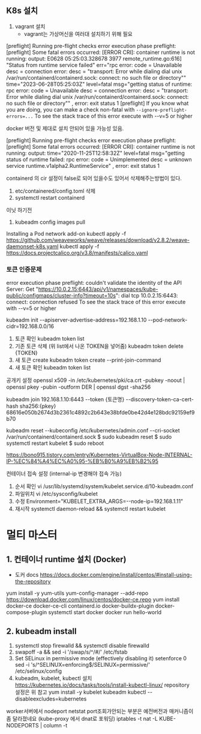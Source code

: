## K8s 설치

1. vagrant 설치
    - vagrant는 가상머신을 여러대 설치하기 위해 필요


[preflight] Running pre-flight checks
error execution phase preflight: [preflight] Some fatal errors occurred:
        [ERROR CRI]: container runtime is not running: output: E0628 05:25:03.328678    3977 remote_runtime.go:616] "Status from runtime service failed" err="rpc error: code = Unavailable desc = connection error: desc = \"transport: Error while dialing dial unix /var/run/containerd/containerd.sock: connect: no such file or directory\""
time="2023-06-28T05:25:03Z" level=fatal msg="getting status of runtime: rpc error: code = Unavailable desc = connection error: desc = \"transport: Error while dialing dial unix /var/run/containerd/containerd.sock: connect: no such file or directory\""
, error: exit status 1
[preflight] If you know what you are doing, you can make a check non-fatal with `--ignore-preflight-errors=...`
To see the stack trace of this error execute with --v=5 or higher

docker 버전 및 제대로 설치 안되어 있을 가능성 있음.


[preflight] Running pre-flight checks
error execution phase preflight: [preflight] Some fatal errors occurred:
        [ERROR CRI]: container runtime is not running: output: time="2020-11-25T12:58:32Z" level=fatal msg="getting status of runtime failed: rpc error: code = Unimplemented desc = unknown service runtime.v1alpha2.RuntimeService"
, error: exit status 1

containerd 의 cir 설정이 false로 되어 있을수도 있어서 삭제해주는방법이 있다.
1. etc/containered/config.toml 삭제
2. systemctl restart containerd

이닛 하기전
1. kubeadm config images pull

Installing a Pod network add-on
kubectl apply -f https://github.com/weaveworks/weave/releases/download/v2.8.2/weave-daemonset-k8s.yaml
kubectl apply -f https://docs.projectcalico.org/v3.8/manifests/calico.yaml


### 토큰 인증문제
error execution phase preflight: couldn't validate the identity of the API Server: Get "https://10.0.2.15:6443/api/v1/namespaces/kube-public/configmaps/cluster-info?timeout=10s": dial tcp 10.0.2.15:6443: connect: connection refused
To see the stack trace of this error execute with --v=5 or higher

kubeadm init  --apiserver-advertise-address=192.168.1.10 --pod-network-cidr=192.168.0.0/16

1. 토큰 확인
kubeadm token list
2. 기존 토큰 삭제 (위 list에서 나온 TOKEN을 넣어줌)
kubeadm token delete {TOKEN}
3. 새 토큰 create
kubeadm token create --print-join-command
4. 새 토큰 확인
kubeadm token list

공개키 설정
openssl x509 -in /etc/kubernetes/pki/ca.crt -pubkey -noout |
openssl pkey -pubin -outform DER |
openssl dgst -sha256

kubeadm join 192.168.1.10:6443 --token {토큰명} --discovery-token-ca-cert-hash sha256:{pkey}
68616e050b2674d3b2361c4892c2b643e38bfde0be42d4e128bdc92159ef9b70

kubeadm reset --kubeconfig /etc/kubernetes/admin.conf --cri-socket /var/run/containerd/containerd.sock
$ sudo kubeadm reset
$ sudo systemctl restart kubelet
$ sudo reboot

https://bono915.tistory.com/entry/Kubernetes-VirtualBox-Node-INTERNAL-IP-%EC%84%A4%EC%A0%95-%EB%B0%A9%EB%B2%95

컨테이너 접속 설정 (internal-ip 변경해야 접속 가능)
1. 순서 확인
vi /usr/lib/systemd/system/kubelet.service.d/10-kubeadm.conf
2. 파일위치
vi /etc/sysconfig/kubelet
3. 수정
Environment="KUBELET_EXTRA_ARGS=--node-ip=192.168.1.11"
4. 재시작
systemctl daemon-reload && systemctl restart kubelet


# 멀티 마스터
## 1. 컨테이너 runtime 설치 (Docker)
- 도커 docs
https://docs.docker.com/engine/install/centos/#install-using-the-repository

yum install -y yum-utils
yum-config-manager --add-repo https://download.docker.com/linux/centos/docker-ce.repo
yum install docker-ce docker-ce-cli containerd.io docker-buildx-plugin docker-compose-plugin
systemctl start docker
docker run hello-world

## 2. kubeadm install
1. systemctl stop firewalld && systemctl disable firewalld
2. swapoff -a && sed -i '/swap/s/^/#/' /etc/fstab
3. Set SELinux in permissive mode (effectively disabling it)
setenforce 0
sed -i 's/^SELINUX=enforcing$/SELINUX=permissive/' /etc/selinux/config
4. kubeadm, kubelet, kubectl 설치
https://kubernetes.io/docs/tasks/tools/install-kubectl-linux/
repository 설정은 위 참고
yum install -y kubelet kubeadm kubectl --disableexcludes=kubernetes

worker서버에서 nodeport  netstat port조회가안되는 부분은 예전버전과 매커니즘이 좀 달라졌네요 (kube-proxy 에서 dnat로 포워딩)
iptables -t nat -L KUBE-NODEPORTS | column -t






